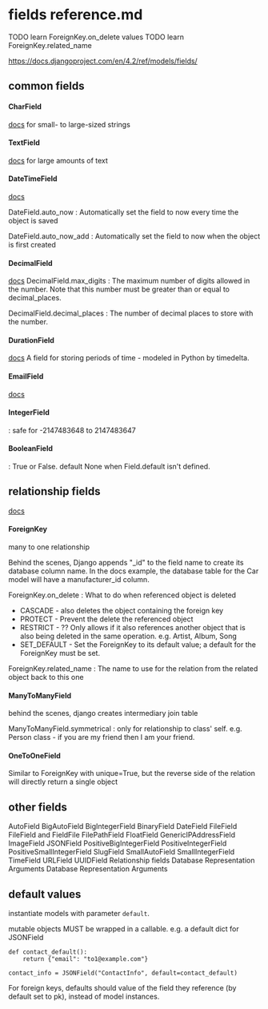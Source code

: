 ---
---

# fields reference.md
TODO learn ForeignKey.on_delete values
TODO learn ForeignKey.related_name

https://docs.djangoproject.com/en/4.2/ref/models/fields/


## common fields

#### CharField
[docs](https://docs.djangoproject.com/en/4.2/ref/models/fields/#charfield)
for small- to large-sized strings

#### TextField
[docs](https://docs.djangoproject.com/en/4.2/ref/models/fields/#charfield)
for large amounts of text

#### DateTimeField
[docs](https://docs.djangoproject.com/en/4.2/ref/models/fields/#datefield)

DateField.auto_now
: Automatically set the field to now every time the object is saved

DateField.auto_now_add
: Automatically set the field to now when the object is first created

#### DecimalField
[docs](https://docs.djangoproject.com/en/4.2/ref/models/fields/#decimalfield)
DecimalField.max_digits
: The maximum number of digits allowed in the number. Note that this number must be greater than or equal to decimal_places.

DecimalField.decimal_places
: The number of decimal places to store with the number.

#### DurationField
[docs](https://docs.djangoproject.com/en/4.2/ref/models/fields/#durationfield)
A field for storing periods of time - modeled in Python by timedelta.

#### EmailField
[docs](https://docs.djangoproject.com/en/4.2/ref/models/fields/#emailfield)

#### IntegerField
: safe for -2147483648 to 2147483647

#### BooleanField
: True or False. default None when Field.default isn't defined.



## relationship fields
[docs](https://docs.djangoproject.com/en/4.2/ref/models/fields/#module-django.db.models.fields.related)

#### ForeignKey
many to one relationship

Behind the scenes, Django appends "_id" to the field name to create its database column name. In the docs example, the database table for the Car model will have a manufacturer_id column.

ForeignKey.on_delete
: What to do when referenced object is deleted
- CASCADE - also deletes the object containing the foreign key
- PROTECT - Prevent the delete the referenced object
- RESTRICT - ?? Only allows if it also references another object that is also being deleted in the same operation. e.g. Artist, Album, Song
- SET_DEFAULT - Set the ForeignKey to its default value; a default for the ForeignKey must be set.

ForeignKey.related_name
: The name to use for the relation from the related object back to this one


#### ManyToManyField
behind the scenes, django creates intermediary join table

ManyToManyField.symmetrical
: only for relationship to class' self. e.g. Person class - if you are my friend then I am your friend.

#### OneToOneField
Similar to ForeignKey with unique=True, but the reverse side of the relation will directly return a single object



## other fields
AutoField
BigAutoField
BigIntegerField
BinaryField
DateField
FileField
FileField and FieldFile
FilePathField
FloatField
GenericIPAddressField
ImageField
JSONField
PositiveBigIntegerField
PositiveIntegerField
PositiveSmallIntegerField
SlugField
SmallAutoField
SmallIntegerField
TimeField
URLField
UUIDField
Relationship fields
Database Representation
Arguments
Database Representation
Arguments



## default values

instantiate models with parameter `default`.

mutable objects MUST be wrapped in a callable. e.g. a default dict for JSONField

```
def contact_default():
    return {"email": "to1@example.com"}

contact_info = JSONField("ContactInfo", default=contact_default)
```

For foreign keys, defaults should value of the field they reference (by default set to pk), instead of model instances.
